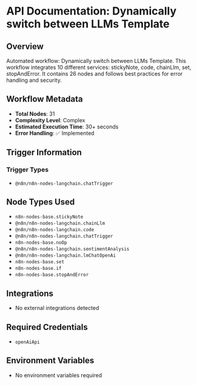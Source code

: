 # API Documentation: Dynamically switch between LLMs Template

## Overview
Automated workflow: Dynamically switch between LLMs Template. This workflow integrates 10 different services: stickyNote, code, chainLlm, set, stopAndError. It contains 26 nodes and follows best practices for error handling and security.

## Workflow Metadata
- **Total Nodes**: 31
- **Complexity Level**: Complex
- **Estimated Execution Time**: 30+ seconds
- **Error Handling**: ✅ Implemented

## Trigger Information
### Trigger Types
- `@n8n/n8n-nodes-langchain.chatTrigger`

## Node Types Used
- `n8n-nodes-base.stickyNote`
- `@n8n/n8n-nodes-langchain.chainLlm`
- `@n8n/n8n-nodes-langchain.code`
- `@n8n/n8n-nodes-langchain.chatTrigger`
- `n8n-nodes-base.noOp`
- `@n8n/n8n-nodes-langchain.sentimentAnalysis`
- `@n8n/n8n-nodes-langchain.lmChatOpenAi`
- `n8n-nodes-base.set`
- `n8n-nodes-base.if`
- `n8n-nodes-base.stopAndError`

## Integrations
- No external integrations detected

## Required Credentials
- `openAiApi`

## Environment Variables
- No environment variables required
